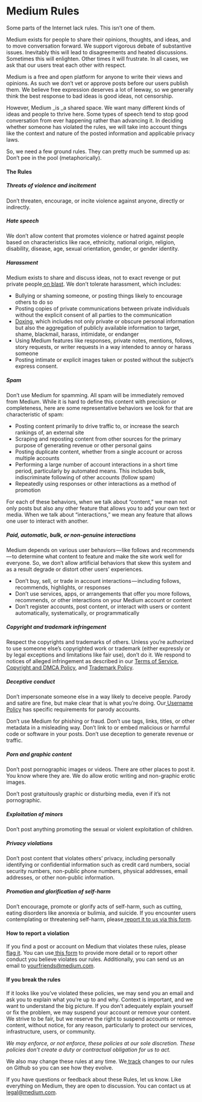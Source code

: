 # Medium Rules
Some parts of the Internet lack rules. This isn’t one of them.

Medium exists for people to share their opinions, thoughts, and ideas, and to move conversation forward. We support vigorous debate of substantive issues. Inevitably this will lead to disagreements and heated discussions. Sometimes this will enlighten. Other times it will frustrate. In all cases, we ask that our users treat each other with respect.

Medium is a free and open platform for anyone to write their views and opinions. As such we don’t vet or approve posts before our users publish them. We believe free expression deserves a lot of leeway, so we generally think the best response to bad ideas is good ideas, not censorship.

However, Medium _is _a shared space. We want many different kinds of ideas and people to thrive here. Some types of speech tend to stop good conversation from ever happening rather than advancing it. In deciding whether someone has violated the rules, we will take into account things like the context and nature of the posted information and applicable privacy laws.

So, we need a few ground rules. They can pretty much be summed up as: Don’t pee in the pool (metaphorically).

#### The Rules

##### **Threats of violence and incitement**

Don’t threaten, encourage, or incite violence against anyone, directly or indirectly.

##### Hate speech

We don’t allow content that promotes violence or hatred against people based on characteristics like race, ethnicity, national origin, religion, disability, disease, age, sexual orientation, gender, or gender identity.

##### Harassment

Medium exists to share and discuss ideas, not to exact revenge or put private people[ on blast](https://en.wiktionary.org/wiki/put_someone_on_blast). We don’t tolerate harassment, which includes:

- Bullying or shaming someone, or posting things likely to encourage others to do so
- Posting copies of private communications between private individuals without the explicit consent of all parties to the communication
- [Doxing](https://en.wikipedia.org/wiki/Doxing), which includes not only private or obscure personal information but also the aggregation of publicly available information to target, shame, blackmail, harass, intimidate, or endanger
- Using Medium features like responses, private notes, mentions, follows, story requests, or writer requests in a way intended to annoy or harass someone
- Posting intimate or explicit images taken or posted without the subject’s express consent.

##### Spam

Don’t use Medium for spamming. All spam will be immediately removed from Medium. While it is hard to define this content with precision or completeness, here are some representative behaviors we look for that are characteristic of spam:

- Posting content primarily to drive traffic to, or increase the search rankings of, an external site
- Scraping and reposting content from other sources for the primary purpose of generating revenue or other personal gains
- Posting duplicate content, whether from a single account or across multiple accounts
- Performing a large number of account interactions in a short time period, particularly by automated means. This includes bulk, indiscriminate following of other accounts (follow spam)
- Repeatedly using responses or other interactions as a method of promotion

For each of these behaviors, when we talk about “content,” we mean not only posts but also any other feature that allows you to add your own text or media. When we talk about “interactions,” we mean any feature that allows one user to interact with another.

##### Paid, automatic, bulk, or non-genuine interactions

Medium depends on various user behaviors — like follows and recommends — to determine what content to feature and make the site work well for everyone. So, we don’t allow artificial behaviors that skew this system and as a result degrade or distort other users’ experiences.

- Don’t buy, sell, or trade in account interactions — including follows, recommends, highlights, or responses
- Don’t use services, apps, or arrangements that offer you more follows, recommends, or other interactions on your Medium account or content
- Don’t register accounts, post content, or interact with users or content automatically, systematically, or programmatically

##### Copyright and trademark infringement

Respect the copyrights and trademarks of others. Unless you’re authorized to use someone else’s copyrighted work or trademark (either expressly or by legal exceptions and limitations like fair use), don’t do it. We respond to notices of alleged infringement as described in our [Terms of Service](https://medium.com/policy/medium-terms-of-service-9db0094a1e0f), [Copyright and DMCA Policy](https://medium.com/policy/mediums-copyright-and-dmca-policy-d126f73695), and [Trademark Policy](https://medium.com/policy/mediums-trademark-policy-e3bb53df59a7).

##### Deceptive conduct

Don’t impersonate someone else in a way likely to deceive people. Parody and satire are fine, but make clear that is what you’re doing. Our[ Username Policy](https://medium.com/policy/medium-username-policy-7054a77fb04f) has specific requirements for parody accounts.

Don’t use Medium for phishing or fraud. Don’t use tags, links, titles, or other metadata in a misleading way. Don’t link to or embed malicious or harmful code or software in your posts. Don’t use deception to generate revenue or traffic.

##### Porn and graphic content

Don’t post pornographic images or videos. There are other places to post it. You know where they are. We do allow erotic writing and non-graphic erotic images.

Don’t post gratuitously graphic or disturbing media, even if it’s not pornographic.

##### Exploitation of minors

Don’t post anything promoting the sexual or violent exploitation of children.

##### Privacy violations

Don’t post content that violates others’ privacy, including personally identifying or confidential information such as credit card numbers, social security numbers, non-public phone numbers, physical addresses, email addresses, or other non-public information.

##### Promotion and glorification of self-harm

Don’t encourage, promote or glorify acts of self-harm, such as cutting, eating disorders like anorexia or bulimia, and suicide. If you encounter users contemplating or threatening self-harm, please[ report it to us via this form](https://help.medium.com/hc/en-us/requests/new?ticket_form_id=168427).

#### How to report a violation

If you find a post or account on Medium that violates these rules, please[ flag it](https://help.medium.com/hc/en-us/articles/216458618-Flagging-stories). You can use[ this form](https://help.medium.com/hc/en-us/requests/new?ticket_form_id=168427) to provide more detail or to report other conduct you believe violates our rules. Additionally, you can send us an email to [yourfriends@medium.com](mailto:yourfriends@medium.com).

#### If you break the rules

If it looks like you’ve violated these policies, we may send you an email and ask you to explain what you’re up to and why. Context is important, and we want to understand the big picture. If you don’t adequately explain yourself or fix the problem, we may suspend your account or remove your content. We strive to be fair, but we reserve the right to suspend accounts or remove content, without notice, for any reason, particularly to protect our services, infrastructure, users, or community.

_We may enforce, or not enforce, these policies at our sole discretion. These policies don’t create a duty or contractual obligation for us to act._

We also may change these rules at any time. We[ track](https://github.com/Medium/Policy/blob/master/Rules.md) changes to our rules on Github so you can see how they evolve.

If you have questions or feedback about these Rules, let us know. Like everything on Medium, they are open to discussion. You can contact us at legal@medium.com.
